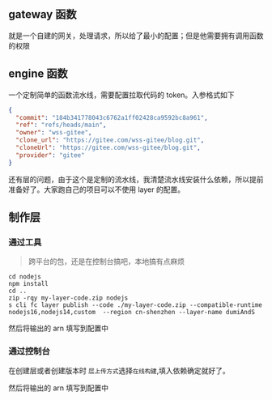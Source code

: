 ## gateway 函数

就是一个自建的网关，处理请求，所以给了最小的配置；但是他需要拥有调用函数的权限


## engine 函数

一个定制简单的函数流水线，需要配置拉取代码的 token。入参格式如下

```json
{
  "commit": "184b341778043c6762a1ff02428ca9592bc8a961",
  "ref": "refs/heads/main",
  "owner": "wss-gitee",
  "clone_url": "https://gitee.com/wss-gitee/blog.git",
  "cloneUrl": "https://gitee.com/wss-gitee/blog.git",
  "provider": "gitee"
}
```

还有层的问题，由于这个是定制的流水线，我清楚流水线安装什么依赖，所以提前准备好了。大家跑自己的项目可以不使用 layer 的配置。

## 制作层

### 通过工具

> 跨平台的包，还是在控制台搞吧，本地搞有点麻烦

```
cd nodejs
npm install
cd ..
zip -rqy my-layer-code.zip nodejs
s cli fc layer publish --code ./my-layer-code.zip --compatible-runtime nodejs16,nodejs14,custom  --region cn-shenzhen --layer-name dumiAndS
```
然后将输出的 arn 填写到配置中

### 通过控制台

在创建层或者创建版本时 `层上传方式`选择`在线构建`,填入依赖确定就好了。

然后将输出的 arn 填写到配置中